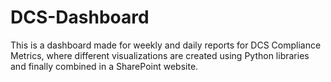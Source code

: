 # DCS-Dashboard

This is a dashboard made for weekly and daily reports for DCS Compliance Metrics, where different visualizations are created using Python libraries and finally combined in a SharePoint website.
